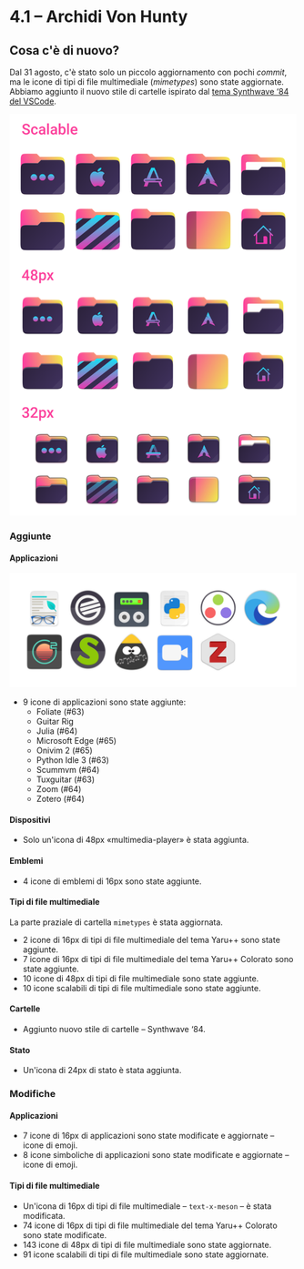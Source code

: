 # 4.1 – Archidi Von Hunty

## Cosa c'è di nuovo?

Dal 31 agosto, c'è stato solo un piccolo aggiornamento con pochi *commit*, ma le icone di tipi di file multimediale (*mimetypes*) sono state aggiornate. Abbiamo aggiunto il nuovo stile di cartelle ispirato dal [tema Synthwave ‘84 del VSCode](https://marketplace.visualstudio.com/items?itemName=RobbOwen.synthwave-vscode). 

<img src="../immagini/4.1/screenshot2.png" alt="Nuovo stile di cartelle">

### Aggiunte

#### Applicazioni

<img src="../immagini/4.1/screenshot1.png" alt="Nuove applicazioni">

- 9 icone di applicazioni sono state aggiunte:
  - Foliate (#63)
  - Guitar Rig
  - Julia (#64)
  - Microsoft Edge (#65)
  - Onivim 2 (#65)
  - Python Idle 3 (#63)
  - Scummvm (#64)
  - Tuxguitar (#63)
  - Zoom (#64)
  - Zotero (#64)

#### Dispositivi

- Solo un'icona di 48px «multimedia-player» è stata aggiunta. 

#### Emblemi

- 4 icone di emblemi di 16px sono state aggiunte.

#### Tipi di file multimediale

La parte praziale di cartella `mimetypes` è stata  aggiornata. 

- 2 icone di 16px di tipi di file multimediale del tema Yaru++ sono state aggiunte. 
- 7 icone di 16px di tipi di file multimediale del tema Yaru++ Colorato sono state aggiunte. 
- 10 icone di 48px di tipi di file multimediale sono state aggiunte. 
- 10 icone scalabili di tipi di file multimediale sono state aggiunte. 

#### Cartelle

- Aggiunto nuovo stile di cartelle – Synthwave ‘84.

#### Stato

- Un'icona di 24px di stato è stata aggiunta. 

### Modifiche

#### Applicazioni

- 7 icone di 16px di applicazioni sono state modificate e aggiornate – icone di emoji.
- 8 icone simboliche di applicazioni sono state modificate e aggiornate – icone di emoji.

#### Tipi di file multimediale

- Un'icona di 16px di tipi di file multimediale – `text-x-meson` – è stata modificata.
- 74 icone di 16px di tipi di file multimediale del tema Yaru++ Colorato sono state modificate.
- 143 icone di 48px di tipi di file multimediale sono state aggiornate.
- 91 icone scalabili di tipi di file multimediale sono state aggiornate. 

